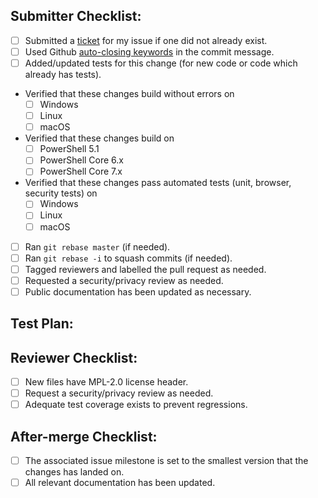 ## Submitter Checklist:

- [ ] Submitted a [ticket](https://github.com/repasscloud/RPC-Applications-Manifests/issues) for my issue if one did not already exist.
- [ ] Used Github [auto-closing keywords](https://help.github.com/articles/closing-issues-via-commit-messages/) in the commit message.
- [ ] Added/updated tests for this change (for new code or code which already has tests).
- Verified that these changes build without errors on
  - [ ] Windows
  - [ ] Linux
  - [ ] macOS
  
- Verified that these changes build on
  - [ ] PowerShell 5.1
  - [ ] PowerShell Core 6.x
  - [ ] PowerShell Core 7.x
  
- Verified that these changes pass automated tests (unit, browser, security tests) on
  - [ ] Windows
  - [ ] Linux
  - [ ] macOS
- [ ] Ran `git rebase master` (if needed).
- [ ] Ran `git rebase -i` to squash commits (if needed).
- [ ] Tagged reviewers and labelled the pull request as needed.
- [ ] Requested a security/privacy review as needed.
- [ ] Public documentation has been updated as necessary.

## Test Plan:


## Reviewer Checklist:

- [ ] New files have MPL-2.0 license header.
- [ ] Request a security/privacy review as needed.
- [ ] Adequate test coverage exists to prevent regressions.

## After-merge Checklist:

- [ ] The associated issue milestone is set to the smallest version that the
  changes has landed on.
- [ ] All relevant documentation has been updated.
